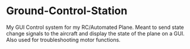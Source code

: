 # Ground-Control-Station
My GUI Control system for my RC/Automated Plane.  Meant to send state change signals to the aircraft and display the state of the plane on a GUI. Also used for troubleshooting motor functions.
